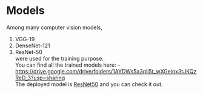 # Models
Among many computer vision models,<br/>
1. VGG-19<br/>
2. DenseNet-121<br/>
3. ResNet-50<br/>
were used for the training purpose.<br/>
You can find all the trained models here: - https://drive.google.com/drive/folders/1AYDWs5a3qli5t_wXGeinx3tJKQzReD_3?usp=sharing<br/> 
The deployed model is [ResNet50](https://drive.google.com/file/d/1VlkjT5S_wO28ntF4o9uo4U3f423DUMVm/view) and you can check it out. 